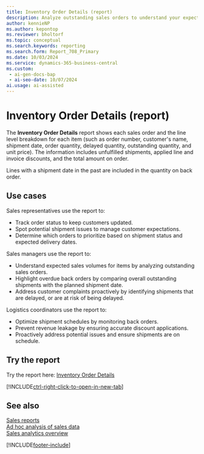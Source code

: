 ```yaml
---
title: Inventory Order Details (report)
description: Analyze outstanding sales orders to understand your expected sales volume for items. To highlight any overdue back orders, compare your overall outstanding shipments with the planned shipment date.
author: kennieNP
ms.author: kepontop
ms.reviewer: bholtorf
ms.topic: conceptual
ms.search.keywords: reporting
ms.search.form: Report_708_Primary
ms.date: 10/03/2024
ms.service: dynamics-365-business-central
ms.custom:
 - ai-gen-docs-bap
 - ai-seo-date: 10/07/2024
ai.usage: ai-assisted
---
```


# Inventory Order Details (report)

The **Inventory Order Details** report shows each sales order and the line level breakdown for each item (such as order number, customer's name, shipment date, order quantity, delayed quantity, outstanding quantity, and unit price). The information includes unfulfilled shipments, applied line and invoice discounts, and the total amount on order.

Lines with a shipment date in the past are included in the quantity on back order.

## Use cases

<!-- 
Prompt

Below is a report in an ERP system. Provide 3-4 use cases for different personas working with sales and order shipment.
Format like this:    
  
As a <persona>, use the report to    
* use case 1  
* use case 2    

Do not capitalize the persona names. 

# Report name 
Inventory Order Details 

## Report description
Displays a list of the orders that haven't yet been shipped and the items in the orders. It shows the order number, customer's name, shipment date, order quantity, delayed quantity, outstanding quantity, and unit price, as well as any potential discount percentage and amount. The quantity on back order and outstanding quantity and amount are totaled for each item. Use the report to find out whether there are currently shipment problems or any can be expected.

### What the report does
Shows each sales order and the line level breakdown for each item, including information on unfulfilled shipments, applied line/invoice discounts and total amount on order. Any lines that have a shipment date in the past are included in quantity on back order.


### Use cases
Analyse your outstanding sales orders to understand your expected sales volume grouped by item.
Compare your overall outstanding shipments with the planned shipment date to highlight any overdue back orders.

Please include your data sources and URLs

-->

Sales representatives use the report to:

* Track order status to keep customers updated.
* Spot potential shipment issues to manage customer expectations.
* Determine which orders to prioritize based on shipment status and expected delivery dates.

Sales managers use the report to:

* Understand expected sales volumes for items by analyzing outstanding sales orders.
* Highlight overdue back orders by comparing overall outstanding shipments with the planned shipment date.
* Address customer complaints proactively by identifying shipments that are delayed, or are at risk of being delayed.

Logistics coordinators use the report to:

* Optimize shipment schedules by monitoring back orders.
* Prevent revenue leakage by ensuring accurate discount applications.
* Proactively address potential issues and ensure shipments are on schedule.

## Try the report

Try the report here: [Inventory Order Details](https://businesscentral.dynamics.com?report=708)

[!INCLUDE[ctrl-right-click-to-open-in-new-tab](../includes/ctrl-right-click-to-open-in-new-tab.md)]

## See also

[Sales reports](../sales-reports.md)  
[Ad hoc analysis of sales data](../ad-hoc-analysis-sales.md)   
[Sales analytics overview](../sales-analytics-overview.md)   

[!INCLUDE[footer-include](../includes/footer-banner.md)]